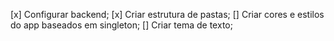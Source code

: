 [x] Configurar backend;
[x] Criar estrutura de pastas;
[] Criar cores e estilos do app baseados em singleton;
[] Criar tema de texto;